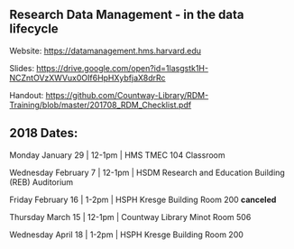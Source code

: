 ## Research Data Management - in the data lifecycle

Website: https://datamanagement.hms.harvard.edu

Slides: https://drive.google.com/open?id=1lasgstk1H-NCZntOVzXWVux0OIf6HpHXybfjaX8drRc

Handout: https://github.com/Countway-Library/RDM-Training/blob/master/201708_RDM_Checklist.pdf

## 2018 Dates:
Monday January 29 | 12-1pm |  HMS TMEC 104 Classroom

Wednesday February 7 | 12-1pm | HSDM Research and Education Building (REB) Auditorium

Friday February 16 | 1-2pm | HSPH Kresge Building Room 200 **canceled**

Thursday March 15 | 12-1pm | Countway Library Minot Room 506

Wednesday April 18 | 1-2pm | HSPH Kresge Building Room 200
